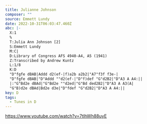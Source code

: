 ```yaml
---
title: Julianne Johnson
composer: ""
source: Emmett Lundy
date: 2022-10-31T06:03:47.460Z
abc: |-
  X:1
  %
  T:Julia Ann Johnson [2]
  S:Emmett Lundy
  M:C|
  D:Library of Congress AFS 4940-A4, A5 (1941)
  Z:Transcribed by Andrew Kuntz
  L:1/8
  K:D
  "D"fgfe dBAB|Addd d2(ef-|f)a2b a2b2|"A7"f3f f3e-|
  "D"fgfe dBAB|"D"Addd ""d2(ef-|"D"f)def "G"d2B2|"D"A3 A A4:||
  |:"G"Bd2e dBAd|"G"Bd2e ""d2ed|"G"Bd ded2B2|"D"A3 A A3(A|
  "G"B)d2e dBAd|Bd2e d3e|"D"fdef "G"d2B2|"D"A3 A A4:||
key: D
tags:
  - Tunes in D
---
```

https://www.youtube.com/watch?v=7tIhWh88uyE